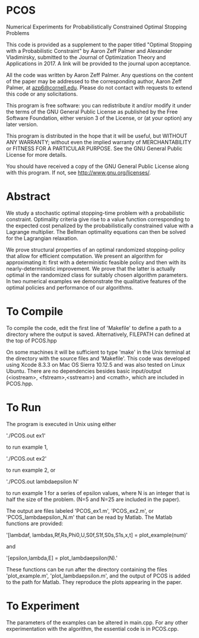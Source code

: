 # PCOS
Numerical Experiments for Probabilistically Constrained Optimal Stopping Problems

This code is provided as a supplement to the paper titled "Optimal Stopping with a Probabilistic Constraint" by Aaron Zeff Palmer and Alexander Vladimirsky, submitted to the Journal of Optimization Theory and Applications in 2017.  A link will be provided to the journal upon acceptance.

All the code was written by Aaron Zeff Palmer. Any questions on the content of the paper may be addressed to the corresponding author, Aaron Zeff Palmer, at azp6@cornell.edu. Please do not contact with requests to extend this code or any solicitations.

This program is free software: you can redistribute it and/or modify it under the terms of the GNU General Public License as published by the Free Software Foundation, either version 3 of the License, or (at your option) any later version.

This program is distributed in the hope that it will be useful, but WITHOUT ANY WARRANTY; without even the implied warranty of MERCHANTABILITY or FITNESS FOR A PARTICULAR PURPOSE.  See the GNU General Public License for more details.

You should have received a copy of the GNU General Public License along with this program.  If not, see <http://www.gnu.org/licenses/>.

# Abstract
We study a stochastic optimal stopping-time problem with a probabilistic constraint. Optimality criteria give rise to a value function corresponding to the expected cost penalized by the probabilistically constrained value with a Lagrange multiplier. The Bellman optimality equations can then be solved for the Lagrangian relaxation.

We prove structural properties of an optimal randomized stopping-policy that allow for efficient computation.  We present an algorithm for approximating it: first with a deterministic feasible policy and then with its nearly-deterministic improvement.  We prove that the latter is actually optimal in the randomized class for suitably chosen algorithm parameters. In two numerical examples we demonstrate the qualitative features of the optimal policies and performance of our algorithms.

# To Compile
To compile the code, edit the first line of 'Makefile' to define a path to a directory where the output is saved.  Alternatively, FILEPATH can defined at the top of PCOS.hpp

On some machines it will be sufficient to type 'make' in the Unix terminal at the directory with the source files and 'Makefile'.  This code was developed using Xcode 8.3.3 on Mac OS Sierra 10.12.5 and was also tested on Linux Ubuntu.   There are no dependencies besides basic input/output (\<iostream>, \<fstream>,\<sstream>) and \<cmath>, which are included in PCOS.hpp.

# To Run
The program is executed in Unix using either 

'./PCOS.out ex1' 

to run example 1, 

'./PCOS.out ex2' 

to run example 2, or 

'./PCOS.out lambdaepsilon N'

to run example 1 for a series of epsilon values, where N is an integer that is half the size of the problem. (N=5 and N=25 are included in the paper).

The output are files labeled 'PCOS_ex1.m', 'PCOS_ex2.m', or 'PCOS_lambdaepsilon_N.m' that can be read by Matlab. The Matlab functions are provided:

'[lambdaf, lambdas,Rf,Rs,Phi0,U,S0f,S1f,S0s,S1s,x,t] = plot_example(num)'

and

'[epsilon,lambda,E] = plot_lambdaepsilon(N).'

These functions can be run after the directory containing the files 'plot_example.m', 'plot_lambdaepsilon.m', and the output of PCOS is added to the path for Matlab. They reproduce the plots appearing in the paper.

# To Experiment
The parameters of the examples can be altered in main.cpp. For any other experimentation with the algorithm, the essential code is in PCOS.cpp.
